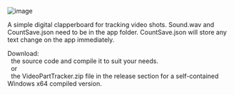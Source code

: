 ![image](https://github.com/user-attachments/assets/beaa2b34-6ae9-43d9-a087-d0fada7c0ef6)

A simple digital clapperboard for tracking video shots.
Sound.wav and CountSave.json need to be in the app folder. CountSave.json will store any text change on the app immediately.

Download:  
&nbsp; the source code and compile it to suit your needs.  
&nbsp; or  
&nbsp; the VideoPartTracker.zip file in the release section for a self-contained Windows x64 compiled version.  
